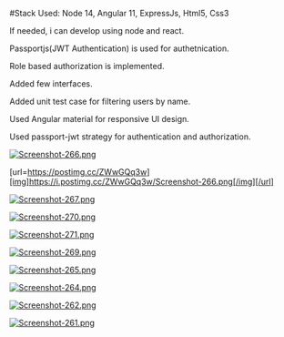 #Stack Used: Node 14, Angular 11, ExpressJs, Html5, Css3

If needed, i can develop using  node and react.

Passportjs(JWT Authentication) is used for authetnication.

Role based authorization is implemented.

Added few interfaces.

Added unit test case for filtering users by name.

Used Angular material for responsive UI design. 

Used passport-jwt strategy for authentication and authorization. 

[![Screenshot-266.png](https://i.postimg.cc/LsSmnYsF/Screenshot-266.png)](https://postimg.cc/ZWwGQq3w)



[url=https://postimg.cc/ZWwGQq3w][img]https://i.postimg.cc/ZWwGQq3w/Screenshot-266.png[/img][/url]

[![Screenshot-267.png](https://i.postimg.cc/1t9RYnxr/Screenshot-267.png)](https://postimg.cc/8F0V7Cz7)

[![Screenshot-270.png](https://i.postimg.cc/vTZtsFSx/Screenshot-270.png)](https://postimg.cc/bD4txMPq)

[![Screenshot-271.png](https://i.postimg.cc/CM4hCLSk/Screenshot-271.png)](https://postimg.cc/hhfRcnJt)

[![Screenshot-269.png](https://i.postimg.cc/9XLBB0rd/Screenshot-269.png)](https://postimg.cc/Hj75Yp0n)

[![Screenshot-265.png](https://i.postimg.cc/wvTHQCJW/Screenshot-265.png)](https://postimg.cc/CZtWF6cD)

[![Screenshot-264.png](https://i.postimg.cc/8zSCrnyY/Screenshot-264.png)](https://postimg.cc/JGp8fKC3)

[![Screenshot-262.png](https://i.postimg.cc/8z4TfkfF/Screenshot-262.png)](https://postimg.cc/sMMktrcy)

[![Screenshot-261.png](https://i.postimg.cc/L6MSygzY/Screenshot-261.png)](https://postimg.cc/Dm5R0Zpn)
